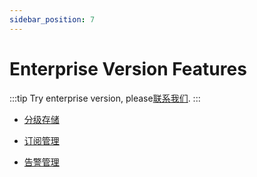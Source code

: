 ```yaml
---
sidebar_position: 7
---
```


# Enterprise Version Features

:::tip
Try enterprise version, please[联系我们](https://jinshuju.net/f/qrj9lq).
:::

- [分级存储](../manage/tired_storage.md)

- [订阅管理](../manage/subscriptions.md)

- [告警管理](../manage/alarm_manage.md)
